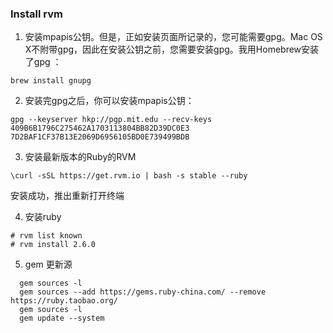 ### Install rvm
1. 安装mpapis公钥。但是，正如安装页面所记录的，您可能需要gpg。Mac OS X不附带gpg，因此在安装公钥之前，您需要安装gpg。我用Homebrew安装了gpg ：
```
brew install gnupg 
```
2. 安装完gpg之后，你可以安装mpapis公钥：
```
gpg --keyserver hkp://pgp.mit.edu --recv-keys 409B6B1796C275462A1703113804BB82D39DC0E3 7D2BAF1CF37B13E2069D6956105BD0E739499BDB
```
3. 安装最新版本的Ruby的RVM
```
\curl -sSL https://get.rvm.io | bash -s stable --ruby
```
安装成功，推出重新打开终端

4. 安装ruby
```
# rvm list known
# rvm install 2.6.0
```

5. gem 更新源
```
  gem sources -l
  gem sources --add https://gems.ruby-china.com/ --remove https://ruby.taobao.org/
  gem sources -l
  gem update --system
```

